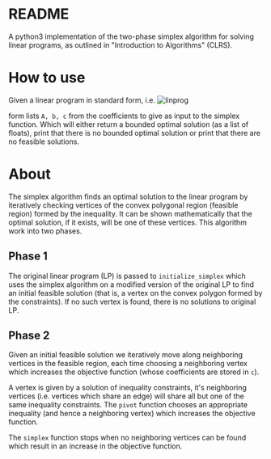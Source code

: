 # README

A python3 implementation of the two-phase simplex algorithm for solving linear programs, as outlined in "Introduction to Algorithms" (CLRS).

# How to use

Given a linear program in standard form, i.e.
![linprog](https://i.imgur.com/ZQegHSh.png)

form lists `A, b, c` from the coefficients to give as input to the simplex function. Which will either return a bounded optimal solution (as a list of floats), print that there is no bounded optimal solution or print that there are no feasible solutions.

# About

The simplex algorithm finds an optimal solution to the linear program by iteratively checking vertices of the convex polygonal region (feasible region) formed by the inequality. It can be shown mathematically that the optimal solution, if it exists, will be one of these vertices. This algorithm work into two phases.

## Phase 1

The original linear program (LP) is passed to `initialize_simplex` which uses the simplex algorithm on a modified version of the original LP to find an initial feasible solution (that is, a vertex on the convex polygon formed by the constraints). If no such vertex is found, there is no solutions to original LP.

## Phase 2

Given an initial feasible solution we iteratively move along neighboring vertices in the feasible region, each time choosing a neighboring vertex which increases the objective function (whose coefficients are stored in `c`).

A vertex is given by a solution of inequality constraints, it's neighboring vertices (i.e. vertices which share an edge) will share all but one of the same inequality constraints. The `pivot` function chooses an appropriate inequality (and hence a neighboring vertex) which increases the objective function.

The `simplex` function stops when no neighboring vertices can be found which result in an increase in the objective function.
